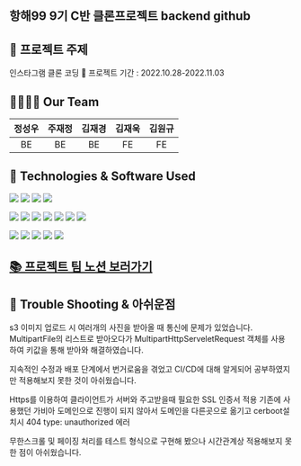 ## 항해99 9기 C반 클론프로젝트 backend github 

## 🌻 프로젝트 주제
 인스타그램 클론 코딩
📅 프로젝트 기간 : 2022.10.28-2022.11.03

## 👨‍👩‍👧‍👦 Our Team 
|정성우|주재정|김재경|김재욱|김원규|
|:---:|:---:|:---:|:---:|:---:|
|BE|BE|BE|FE|FE|

## 📝 Technologies & Software Used

<img src="https://img.shields.io/badge/Spring-6DB33F?style=flat-square&logo=spring&logoColor=white"/>  <img src="https://img.shields.io/badge/SpringSecurity-6DB33F?style=flat-square&logo=SpringSecurity&logoColor=white"/>  <img src="https://img.shields.io/badge/SpringBoot-6DB33F?style=flat-square&logo=springboot&logoColor=white"/>   <img src="https://img.shields.io/badge/github-181717?style=flat-square&logo=github&logoColor=white"/>  

<img src="https://img.shields.io/badge/git-F05032?style=flat-square&logo=git&logoColor=white"/>  <img src="https://img.shields.io/badge/java-FF81F9?style=flat-square"/>  <img src="https://img.shields.io/badge/JSONWebToken-000000?style=flat-square&logo=JsonWebToken&logoColor=white"/>  <img src="https://img.shields.io/badge/Gradle-02303A?style=flat-square&logo=Gradle&logoColor=white"/>  <img src="https://img.shields.io/badge/IntelliJIDEA-000000?style=flat-square&logo=IntelliJIDEA&logoColor=white"/>  <img src="https://img.shields.io/badge/Postman-FF6C37?style=flat-square&logo=Postman&logoColor=white"/>  <img src="https://img.shields.io/badge/Notion-000000?style=flat-square&logo=Notion&logoColor=white"/>

<img src="https://img.shields.io/badge/AmazonS3-569A31?style=flat-square&logo=AmazonS3&logoColor=white"/>  <img src="https://img.shields.io/badge/AmazonEC2-FF9900?style=flat-square&logo=AmazonEC2&logoColor=white"/>  <img src="https://img.shields.io/badge/AmazonRDS-527FFF?style=flat-square&logo=AmazonRDS&logoColor=white"/>  <img src="https://img.shields.io/badge/MySQL-4479A1?style=flat-square&logo=MySQL&logoColor=white"/>  <img src="https://img.shields.io/badge/Ubuntu-E95420?style=flat-square&logo=Ubuntu&logoColor=white"/>

## [📚 프로젝트 팀 노션 보러가기]([https://real-relish-378.notion.site/9C-W6-3-S-A-c6efadb6c1214d92a67c40b615a69d10](https://www.notion.so/5-Instagram-89a59a3c714b49648a7161997367f62e)) 

## 🏀 Trouble Shooting & 아쉬운점
s3 이미지 업로드 시 여러개의 사진을 받아올 때 통신에 문제가 있었습니다. 
MultipartFile의 리스트로 받아오다가 MultipartHttpServeletRequest 객체를 사용하여 키값을 통해 받아와 해결하였습니다.

지속적인 수정과 배포 단계에서 번거로움을 겪었고 CI/CD에 대해 알게되어 공부하였지만 적용해보지 못한 것이 아쉬웠습니다.

Https를 이용하여 클라이언트가 서버와 주고받을때 필요한 SSL 인증서 적용 
기존에 사용했던 가비아 도메인으로 진행이 되지 않아서 도메인을 다른곳으로 옮기고 cerboot설치시 404 type: unauthorized 에러

무한스크롤 및 페이징 처리를 테스트 형식으로 구현해 봤으나 시간관계상 적용해보지 못한 점이 아쉬웠습니다.

